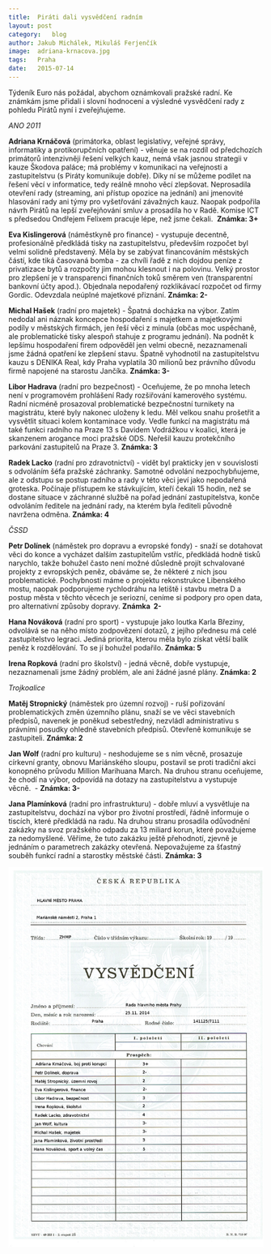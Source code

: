 ```yaml
---
title:	Piráti dali vysvědčení radním
layout:	post
category:	blog
author:	Jakub Michálek, Mikuláš Ferjenčík
image:	adriana-krnacova.jpg
tags:	Praha
date:	2015-07-14
---
```


Týdeník Euro nás požádal, abychom oznámkovali pražské radní. Ke známkám jsme přidali i slovní hodnocení a výsledné vysvědčení rady z pohledu Pirátů nyní i zveřejňujeme. 

_ANO 2011_

**Adriana Krnáčová** (primátorka, oblast legislativy, veřejné správy, informatiky a protikorupčních opatření) - věnuje se na rozdíl od předchozích primátorů intenzivněji řešení velkých kauz, nemá však jasnou strategii v kauze Škodova paláce; má problémy v komunikaci na veřejnosti a zastupitelstvu (s Piráty komunikuje dobře). Díky ní se můžeme podílet na řešení věcí v informatice, tedy reálně mnoho věcí zlepšovat. Neprosadila otevření rady (streaming, ani přístup opozice na jednání) ani jmenovité hlasování rady ani týmy pro vyšetřování závažných kauz. Naopak podpořila návrh Pirátů na lepší zveřejňování smluv a prosadila ho v Radě. Komise ICT s předsedou Ondřejem Felixem pracuje lépe, než jsme čekali.  **Známka: 3+**

**Eva Kislingerová** (náměstkyně pro finance) - vystupuje decentně, profesionálně předkládá tisky na zastupitelstvu, především rozpočet byl velmi solidně představený. Měla by se zabývat financováním městských částí, kde tiká časovaná bomba - za chvíli řadě z nich dojdou peníze z privatizace bytů a rozpočty jim mohou klesnout i na polovinu. Velký prostor pro zlepšení je v transparenci finančních toků směrem ven (transparentní bankovní účty apod.). Objednala nepodařený rozklikávací rozpočet od firmy Gordic. Odevzdala neúplné majetkové přiznání. **Známka: 2-**

**Michal Hašek** (radní pro majetek) - Špatná docházka na výbor. Zatím nedodal ani náznak koncepce hospodaření s majetkem a majetkovými podíly v městských firmách, jen řeší věci z minula (občas moc uspěchaně, ale problematické tisky alespoň stahuje z programu jednání). Na podnět k lepšímu hospodaření firem odpověděl jen velmi obecně, nezaznamenali jsme žádná opatření ke zlepšení stavu. Špatně vyhodnotil na zastupitelstvu kauzu s DENIKA Real, kdy Praha vyplatila 30 milionů bez právního důvodu firmě napojené na starostu Jančíka. **Známka: 3-**

**Libor Hadrava** (radní pro bezpečnost) - Oceňujeme, že po mnoha letech není v programovém prohlášení Rady rozšiřování kamerového systému. Radní nicméně prosazoval problematické bezpečnostní turnikety na magistrátu, které byly nakonec uloženy k ledu. Měl velkou snahu prošetřit a vysvětlit situaci kolem kontaminace vody. Vedle funkcí na magistrátu má také funkci radního na Praze 13 s Davidem Vodrážkou v koalici, která je skanzenem arogance moci pražské ODS. Neřešil kauzu protekčního parkování zastupitelů na Praze 3. **Známka: 3** 

**Radek Lacko** (radní pro zdravotnictví) - vidět byl prakticky jen v souvislosti s odvoláním šéfa pražské záchranky. Samotné odvolání nezpochybňujeme, ale z odstupu se postup radního a rady v této věci jeví jako nepodařená groteska. Počínaje přístupem ke stávkujícím, kteří čekali 15 hodin, než se dostane situace v záchranné službě na pořad jednání zastupitelstva, konče odvoláním ředitele na jednání rady, na kterém byla řediteli původně navržena odměna. **Známka: 4**

_ČSSD_

**Petr Dolínek** (náměstek pro dopravu a evropské fondy) - snaží se dotahovat věci do konce a vycházet dalším zastupitelům vstříc, předkládá hodně tisků narychlo, takže bohužel často není možné důsledně projít schvalované projekty z evropských peněz, obáváme se, že některé z nich jsou problematické. Pochybnosti máme o projektu rekonstrukce Libenského mostu, naopak podporujeme rychlodráhu na letiště i stavbu metra D a postup města v těchto věcech je seriozní, ceníme si podpory pro open data, pro alternativní způsoby dopravy. **Známka  2-**

**Hana Nováková** (radní pro sport) - vystupuje jako loutka Karla Březiny, odvolává se na něho místo zodpovězení dotazů, z jejího přednesu má celé zastupitelstvo legraci. Jediná priorita, kterou měla bylo získat větší balík peněz k rozdělování. To se jí bohužel podařilo. **Známka: 5**

**Irena Ropková** (radní pro školství) - jedná věcně, dobře vystupuje, nezaznamenali jsme žádný problém, ale ani žádné jasné plány. **Známka: 2**

_Trojkoalice_

**Matěj Stropnický** (náměstek pro územní rozvoj) - ruší pořizování problematických změn územního plánu, snaží se ve věci stavebních předpisů, navenek je poněkud sebestředný, nezvládl administrativu s právními posudky ohledně stavebních předpisů. Otevřeně komunikuje se zastupiteli. **Známka: 2**

**Jan Wolf** (radní pro kulturu) - neshodujeme se s ním věcně, prosazuje církevní granty, obnovu Mariánského sloupu, postavil se proti tradiční akci konopného průvodu Million Marihuana March. Na druhou stranu oceňujeme, že chodí na výbor, odpovídá na dotazy na zastupitelstvu a vystupuje věcně.  - **Známka: 3-**

**Jana Plamínková** (radní pro infrastrukturu) - dobře mluví a vysvětluje na zastupitelstvu, dochází na výbor pro životní prostředí, řádně informuje o tiscích, které předkládá na radu. Na druhou stranu prosadila odůvodnění zakázky na svoz pražského odpadu za 13 miliard korun, které považujeme za nedomyšlené. Věříme, že tuto zakázku ještě přehodnotí, zjevně je jednáním o parametrech zakázky otevřená. Nepovažujeme za šťastný souběh funkcí radní a starostky městské části. **Známka: 3**

![vysvědčení pražské rady](/assets/img/articles/vysvedceni.jpg "vysvědčení pražské rady")


